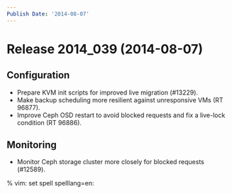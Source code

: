 ```yaml
---
Publish Date: '2014-08-07'
---
```


# Release 2014_039 (2014-08-07)

## Configuration

- Prepare KVM init scripts for improved live migration (#13229).
- Make backup scheduling more resilient against unresponsive VMs (RT 96877).
- Improve Ceph OSD restart to avoid blocked requests and fix a live-lock
  condition (RT 96886).

## Monitoring

- Monitor Ceph storage cluster more closely for blocked requests (#12589).

% vim: set spell spelllang=en:
